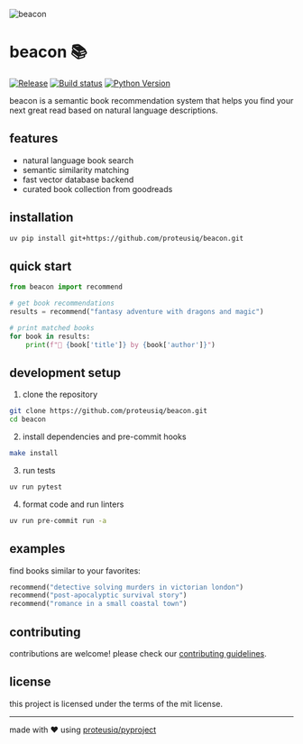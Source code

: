 ![beacon](https://github.com/user-attachments/assets/87b18d8a-0ee4-4bb9-a0be-c411c7cb6aa9)

# beacon 📚

[![Release](https://img.shields.io/github/v/release/proteusiq/beacon)](https://img.shields.io/github/v/release/proteusiq/beacon)
[![Build status](https://img.shields.io/github/actions/workflow/status/proteusiq/beacon/main.yml?branch=main)](https://github.com/proteusiq/beacon/actions/workflows/main.yml?query=branch%3Amain)
[![Python Version](https://img.shields.io/badge/python-3.12+-blue.svg)](https://www.python.org/downloads/)

beacon is a semantic book recommendation system that helps you find your next great read based on natural language descriptions.

## features

- natural language book search
- semantic similarity matching
- fast vector database backend
- curated book collection from goodreads

## installation

```bash
uv pip install git+https://github.com/proteusiq/beacon.git
```

## quick start

```python
from beacon import recommend

# get book recommendations
results = recommend("fantasy adventure with dragons and magic")

# print matched books
for book in results:
    print(f"📖 {book['title']} by {book['author']}")
```

## development setup

1. clone the repository
```bash
git clone https://github.com/proteusiq/beacon.git
cd beacon
```

2. install dependencies and pre-commit hooks
```bash
make install
```

3. run tests
```bash
uv run pytest
```

4. format code and run linters
```bash
uv run pre-commit run -a
```

## examples

find books similar to your favorites:
```python
recommend("detective solving murders in victorian london")
recommend("post-apocalyptic survival story")
recommend("romance in a small coastal town")
```

## contributing

contributions are welcome! please check our [contributing guidelines](CONTRIBUTING.md).

## license

this project is licensed under the terms of the mit license.

---

made with ❤️ using [proteusiq/pyproject](https://github.com/proteusiq/pyproject)
